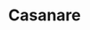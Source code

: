 ---
title: Casanare
menu:
  main:
    parent: departamentos
type: departamentos
featured: true
layout: single
image: /images/regiones/departamentos/casanare.jpg
bgImage: /images/regiones/departamentos/casanare-banner.jpeg
especies_registradas: 10317
especies_continentales: 9990
especies_marinas: 284
observaciones_continentales: 626363
observaciones_marinos: 14242
---